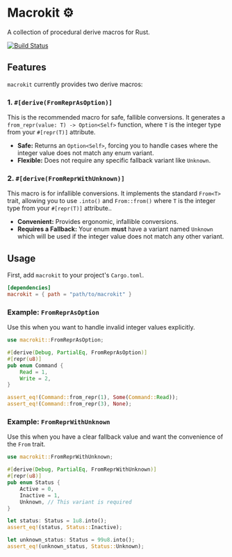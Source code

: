 # Macrokit ⚙️

A collection of procedural derive macros for Rust.

[![Build Status][actions-badge]][actions-url]

[actions-badge]: https://github.com/mbolaric/binary-data/actions/workflows/rust.yml/badge.svg?branch=master
[actions-url]: https://github.com/mbolaric/binary-data/actions/workflows/rust.yml?query=branch%3Amaster

## Features

`macrokit` currently provides two derive macros:

### 1. `#[derive(FromReprAsOption)]`

This is the recommended macro for safe, fallible conversions. It generates a `from_repr(value: T) -> Option<Self>` function, where `T` is the integer type from your `#[repr(T)]` attribute.

- **Safe:** Returns an `Option<Self>`, forcing you to handle cases where the integer value does not match any enum variant.
- **Flexible:** Does not require any specific fallback variant like `Unknown`.

### 2. `#[derive(FromReprWithUnknown)]`

This macro is for infallible conversions. It implements the standard `From<T>` trait, allowing you to use `.into()` and `From::from()` where `T` is the integer type from your `#[repr(T)]` attribute..

- **Convenient:** Provides ergonomic, infallible conversions.
- **Requires a Fallback:** Your enum **must** have a variant named `Unknown` which will be used if the integer value does not match any other variant.

## Usage

First, add `macrokit` to your project's `Cargo.toml`.

```toml
[dependencies]
macrokit = { path = "path/to/macrokit" }
```

### Example: `FromReprAsOption`

Use this when you want to handle invalid integer values explicitly.

```rust
use macrokit::FromReprAsOption;

#[derive(Debug, PartialEq, FromReprAsOption)]
#[repr(u8)]
pub enum Command {
    Read = 1,
    Write = 2,
}

assert_eq!(Command::from_repr(1), Some(Command::Read));
assert_eq!(Command::from_repr(3), None);
```

### Example: `FromReprWithUnknown`

Use this when you have a clear fallback value and want the convenience of the `From` trait.

```rust
use macrokit::FromReprWithUnknown;

#[derive(Debug, PartialEq, FromReprWithUnknown)]
#[repr(u8)]
pub enum Status {
    Active = 0,
    Inactive = 1,
    Unknown, // This variant is required
}

let status: Status = 1u8.into();
assert_eq!(status, Status::Inactive);

let unknown_status: Status = 99u8.into();
assert_eq!(unknown_status, Status::Unknown);
```
